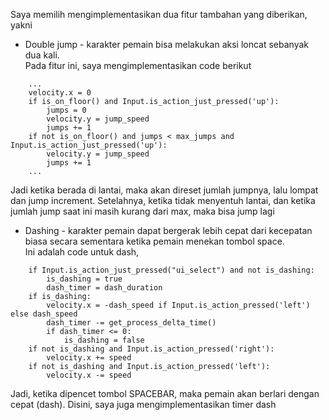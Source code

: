 Saya memilih mengimplementasikan dua fitur tambahan yang diberikan, yakni

- Double jump - karakter pemain bisa melakukan aksi loncat sebanyak dua kali.<br>
Pada fitur ini, saya mengimplementasikan code berikut<br>
```
	...
	velocity.x = 0
	if is_on_floor() and Input.is_action_just_pressed('up'):
		jumps = 0
		velocity.y = jump_speed
		jumps += 1
	if not is_on_floor() and jumps < max_jumps and Input.is_action_just_pressed('up'):
		velocity.y = jump_speed
		jumps += 1
	...
```
Jadi ketika berada di lantai, maka akan direset jumlah jumpnya, lalu lompat dan jump increment.
Setelahnya, ketika tidak menyentuh lantai, dan ketika jumlah jump saat ini masih kurang dari max, maka bisa jump lagi

- Dashing - karakter pemain dapat bergerak lebih cepat dari kecepatan biasa secara sementara ketika pemain menekan tombol space.<br>
Ini adalah code untuk dash,
```
	if Input.is_action_just_pressed("ui_select") and not is_dashing:
		is_dashing = true
		dash_timer = dash_duration
	if is_dashing:
		velocity.x = -dash_speed if Input.is_action_pressed('left') else dash_speed
		dash_timer -= get_process_delta_time()
		if dash_timer <= 0:
			is_dashing = false
	if not is_dashing and Input.is_action_pressed('right'):
		velocity.x += speed
	if not is_dashing and Input.is_action_pressed('left'):
		velocity.x -= speed
```
Jadi, ketika dipencet tombol SPACEBAR, maka pemain akan berlari dengan cepat (dash).
Disini, saya juga mengimplementasikan timer dash 
